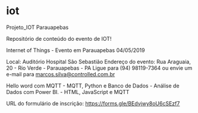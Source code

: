 # iot
Projeto_IOT Parauapebas

Repositório de conteúdo do evento de IOT!


Internet of Things - Evento em Parauapebas 04/05/2019

Local: Auditório Hospital São Sebastião 
Endereço do evento: Rua Araguaia, 20 - Rio Verde - Parauapebas - PA
Ligue para (94) 98119-7364 ou envie um e-mail para marcos.silva@controlled.com.br

Hello word com MQTT - MQTT, Python e Banco de Dados - Análise de Dados com Power BI. - HTML, JavaScript e MQTT


URL do formulário de inscrição: https://forms.gle/BEdvjwy8oU6cSEzf7
